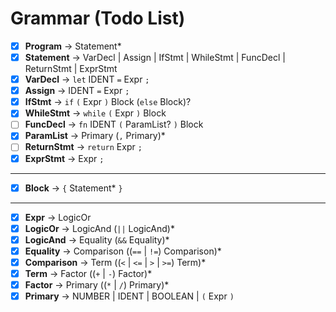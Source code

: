 # Grammar (Todo List)

- [X] **Program** → Statement*
- [X] **Statement** → VarDecl | Assign | IfStmt | WhileStmt | FuncDecl | ReturnStmt | ExprStmt
- [X] **VarDecl** → `let` IDENT `=` Expr `;`
- [X] **Assign** → IDENT `=` Expr `;`
- [X] **IfStmt** → `if` `(` Expr `)` Block (`else` Block)?
- [X] **WhileStmt** → `while` `(` Expr `)` Block
- [ ] **FuncDecl** → `fn` IDENT `(` ParamList? `)` Block
- [X] **ParamList** → Primary (`,` Primary)*
- [ ] **ReturnStmt** → `return` Expr `;`
- [X] **ExprStmt** → Expr `;`

---

- [X] **Block** → `{` Statement* `}`

---

- [X] **Expr** → LogicOr
- [X] **LogicOr** → LogicAnd (`||` LogicAnd)*
- [X] **LogicAnd** → Equality (`&&` Equality)*
- [X] **Equality** → Comparison ((`==` | `!=`) Comparison)*
- [X] **Comparison** → Term ((`<` | `<=` | `>` | `>=`) Term)*
- [X] **Term** → Factor ((`+` | `-`) Factor)*
- [X] **Factor** → Primary ((`*` | `/`) Primary)*
- [X] **Primary** → NUMBER | IDENT | BOOLEAN | `(` Expr `)`
